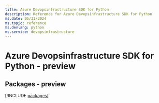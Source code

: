 ```yaml
---
title: Azure Devopsinfrastructure SDK for Python
description: Reference for Azure Devopsinfrastructure SDK for Python
ms.date: 05/31/2024
ms.topic: reference
ms.devlang: python
ms.service: devopsinfrastructure
---
```

# Azure Devopsinfrastructure SDK for Python - preview
## Packages - preview
[!INCLUDE [packages](devopsinfrastructure-index.md)]